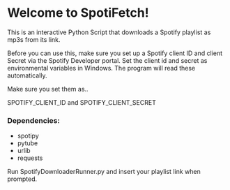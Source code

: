 # Welcome to SpotiFetch!

This is an interactive Python Script that downloads a Spotify playlist as mp3s from its link.

Before you can use this, make sure you set up a Spotify client ID and client Secret via the Spotify Developer portal. Set the client id and secret as environmental variables in Windows. The program will read these automatically.

Make sure you set them as..

SPOTIFY_CLIENT_ID
and
SPOTIFY_CLIENT_SECRET

### Dependencies:
- spotipy
- pytube
- urlib
- requests

Run SpotifyDownloaderRunner.py and insert your playlist link when prompted.